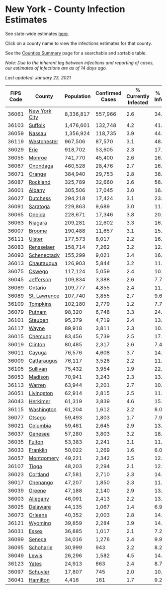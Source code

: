 # New York - County Infection Estimates

See state-wide estimates [here](/infections/us-ny).

Click on a county name to view the infections estimates for that county.

See the [Counties Summary](/infections/summary-counties) page for a searchable and sortable table.

*Note: Due to the inherent lag between infections and reporting of cases, our estimates of infections are as of 14 days ago.*

*Last updated: January 23, 2021*

|   FIPS Code |                         County |   Population |   Confirmed Cases |   % Currently Infected |   % Total Infected |
|-------------|--------------------------------|--------------|-------------------|------------------------|--------------------|
|       36061 | [New York City](new-york-city) |    8,336,817 |           557,966 |                    2.6 |               34.7 |
|       36103 |             [Suffolk](suffolk) |    1,476,601 |           132,748 |                    4.2 |               41.7 |
|       36059 |               [Nassau](nassau) |    1,356,924 |           118,735 |                    3.9 |               44.4 |
|       36119 |     [Westchester](westchester) |      967,506 |            87,570 |                    3.1 |               48.8 |
|       36029 |                   [Erie](erie) |      918,702 |            53,605 |                    2.3 |               17.3 |
|       36055 |               [Monroe](monroe) |      741,770 |            45,400 |                    2.6 |               16.6 |
|       36067 |           [Onondaga](onondaga) |      460,528 |            28,476 |                    2.7 |               16.8 |
|       36071 |               [Orange](orange) |      384,940 |            29,753 |                    2.8 |               38.0 |
|       36087 |           [Rockland](rockland) |      325,789 |            32,660 |                    2.6 |               56.0 |
|       36001 |               [Albany](albany) |      305,506 |            17,045 |                    3.0 |               16.4 |
|       36027 |           [Dutchess](dutchess) |      294,218 |            17,424 |                    3.1 |               23.0 |
|       36091 |           [Saratoga](saratoga) |      229,863 |             9,689 |                    3.0 |               11.3 |
|       36065 |               [Oneida](oneida) |      228,671 |            17,346 |                    3.8 |               20.1 |
|       36063 |             [Niagara](niagara) |      209,281 |            12,602 |                    3.3 |               16.3 |
|       36007 |               [Broome](broome) |      190,488 |            11,657 |                    3.1 |               15.7 |
|       36111 |               [Ulster](ulster) |      177,573 |             8,017 |                    2.2 |               16.9 |
|       36083 |       [Rensselaer](rensselaer) |      158,714 |             7,262 |                    3.2 |               12.3 |
|       36093 |     [Schenectady](schenectady) |      155,299 |             9,021 |                    3.4 |               16.4 |
|       36013 |       [Chautauqua](chautauqua) |      126,903 |             5,844 |                    3.2 |               11.1 |
|       36075 |               [Oswego](oswego) |      117,124 |             5,059 |                    2.4 |               10.8 |
|       36045 |         [Jefferson](jefferson) |      109,834 |             3,388 |                    2.6 |                7.7 |
|       36069 |             [Ontario](ontario) |      109,777 |             4,855 |                    2.4 |               11.5 |
|       36089 |   [St. Lawrence](st.-lawrence) |      107,740 |             3,855 |                    2.7 |                9.6 |
|       36109 |           [Tompkins](tompkins) |      102,180 |             2,779 |                    1.2 |                7.7 |
|       36079 |               [Putnam](putnam) |       98,320 |             6,748 |                    3.3 |               24.9 |
|       36101 |             [Steuben](steuben) |       95,379 |             4,719 |                    2.4 |               13.7 |
|       36117 |                 [Wayne](wayne) |       89,918 |             3,811 |                    2.3 |               10.8 |
|       36015 |             [Chemung](chemung) |       83,456 |             5,739 |                    2.5 |               17.4 |
|       36019 |             [Clinton](clinton) |       80,485 |             2,317 |                    2.6 |                7.4 |
|       36011 |               [Cayuga](cayuga) |       76,576 |             4,608 |                    3.7 |               14.9 |
|       36009 |     [Cattaraugus](cattaraugus) |       76,117 |             3,528 |                    2.2 |               11.6 |
|       36105 |           [Sullivan](sullivan) |       75,432 |             3,954 |                    1.9 |               22.5 |
|       36053 |             [Madison](madison) |       70,941 |             3,243 |                    2.3 |               13.3 |
|       36113 |               [Warren](warren) |       63,944 |             2,201 |                    2.7 |               10.2 |
|       36051 |       [Livingston](livingston) |       62,914 |             2,815 |                    2.5 |               11.6 |
|       36043 |           [Herkimer](herkimer) |       61,319 |             3,839 |                    4.6 |               15.6 |
|       36115 |       [Washington](washington) |       61,204 |             1,612 |                    2.2 |                8.0 |
|       36077 |               [Otsego](otsego) |       59,493 |             1,803 |                    1.7 |                7.9 |
|       36021 |           [Columbia](columbia) |       59,461 |             2,645 |                    2.9 |               13.5 |
|       36037 |             [Genesee](genesee) |       57,280 |             3,803 |                    3.2 |               18.0 |
|       36035 |               [Fulton](fulton) |       53,383 |             2,241 |                    3.1 |               11.1 |
|       36033 |           [Franklin](franklin) |       50,022 |             1,269 |                    1.6 |                6.0 |
|       36057 |       [Montgomery](montgomery) |       49,221 |             2,342 |                    3.5 |               12.2 |
|       36107 |                 [Tioga](tioga) |       48,203 |             2,294 |                    2.1 |               12.5 |
|       36023 |           [Cortland](cortland) |       47,581 |             2,710 |                    2.3 |               14.2 |
|       36017 |           [Chenango](chenango) |       47,207 |             1,850 |                    2.3 |               11.1 |
|       36039 |               [Greene](greene) |       47,188 |             2,140 |                    2.9 |               13.3 |
|       36003 |           [Allegany](allegany) |       46,091 |             2,413 |                    2.2 |               13.2 |
|       36025 |           [Delaware](delaware) |       44,135 |             1,067 |                    1.4 |                6.9 |
|       36073 |             [Orleans](orleans) |       40,352 |             2,003 |                    2.8 |               14.0 |
|       36121 |             [Wyoming](wyoming) |       39,859 |             2,284 |                    3.9 |               14.8 |
|       36031 |                 [Essex](essex) |       36,885 |             1,017 |                    2.1 |                7.2 |
|       36099 |               [Seneca](seneca) |       34,016 |             1,276 |                    2.4 |                9.9 |
|       36095 |         [Schoharie](schoharie) |       30,999 |               943 |                    2.2 |                8.2 |
|       36049 |                 [Lewis](lewis) |       26,296 |             1,582 |                    4.5 |               14.4 |
|       36123 |                 [Yates](yates) |       24,913 |               863 |                    2.4 |                8.7 |
|       36097 |           [Schuyler](schuyler) |       17,807 |               745 |                    2.0 |               10.3 |
|       36041 |           [Hamilton](hamilton) |        4,416 |               161 |                    1.7 |                9.2 |